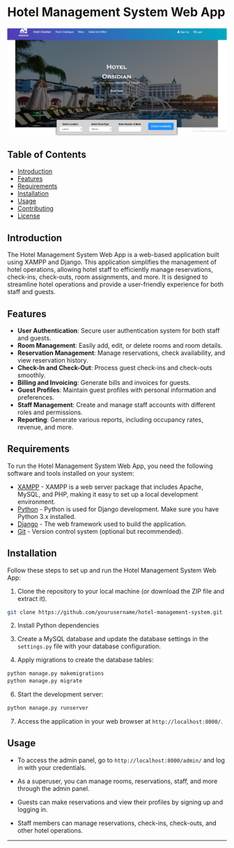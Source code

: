 # Hotel Management System Web App

![Hotel Management System](frontend.jpg)

## Table of Contents

- [Introduction](#introduction)
- [Features](#features)
- [Requirements](#requirements)
- [Installation](#installation)
- [Usage](#usage)
- [Contributing](#contributing)
- [License](#license)

## Introduction

The Hotel Management System Web App is a web-based application built using XAMPP and Django. This application simplifies the management of hotel operations, allowing hotel staff to efficiently manage reservations, check-ins, check-outs, room assignments, and more. It is designed to streamline hotel operations and provide a user-friendly experience for both staff and guests.

## Features

- **User Authentication**: Secure user authentication system for both staff and guests.
- **Room Management**: Easily add, edit, or delete rooms and room details.
- **Reservation Management**: Manage reservations, check availability, and view reservation history.
- **Check-In and Check-Out**: Process guest check-ins and check-outs smoothly.
- **Billing and Invoicing**: Generate bills and invoices for guests.
- **Guest Profiles**: Maintain guest profiles with personal information and preferences.
- **Staff Management**: Create and manage staff accounts with different roles and permissions.
- **Reporting**: Generate various reports, including occupancy rates, revenue, and more.

## Requirements

To run the Hotel Management System Web App, you need the following software and tools installed on your system:

- [XAMPP](https://www.apachefriends.org/index.html) - XAMPP is a web server package that includes Apache, MySQL, and PHP, making it easy to set up a local development environment.
- [Python](https://www.python.org/) - Python is used for Django development. Make sure you have Python 3.x installed.
- [Django](https://www.djangoproject.com/) - The web framework used to build the application.
- [Git](https://git-scm.com/) - Version control system (optional but recommended).

## Installation

Follow these steps to set up and run the Hotel Management System Web App:

1. Clone the repository to your local machine (or download the ZIP file and extract it).

```bash
git clone https://github.com/yourusername/hotel-management-system.git
```

2. Install Python dependencies

3. Create a MySQL database and update the database settings in the `settings.py` file with your database configuration.

4. Apply migrations to create the database tables:

```bash
python manage.py makemigrations
python manage.py migrate
```

6. Start the development server:

```bash
python manage.py runserver
```

7. Access the application in your web browser at `http://localhost:8000/`.

## Usage

- To access the admin panel, go to `http://localhost:8000/admin/` and log in with your credentials.

- As a superuser, you can manage rooms, reservations, staff, and more through the admin panel.

- Guests can make reservations and view their profiles by signing up and logging in.

- Staff members can manage reservations, check-ins, check-outs, and other hotel operations.
---
